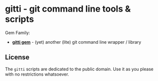 # gitti - git command line tools & scripts

Gem Family:

- [**gitti gem**](gitti)  - (yet) another (lite) git command line wrapper / library



## License

The `gitti` scripts are dedicated to the public domain.
Use it as you please with no restrictions whatsoever.

